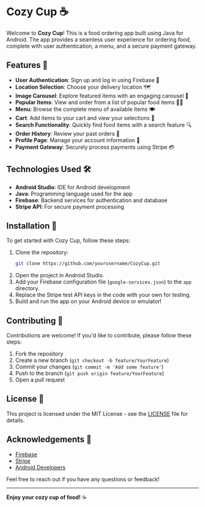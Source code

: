 # Cozy Cup ☕️

Welcome to **Cozy Cup**! This is a food ordering app built using Java for Android. The app provides a seamless user experience for ordering food, complete with user authentication, a menu, and a secure payment gateway.

## Features 🌟

- **User Authentication**: Sign up and log in using Firebase 🔑
- **Location Selection**: Choose your delivery location 🗺️
- **Image Carousel**: Explore featured items with an engaging carousel 📸
- **Popular Items**: View and order from a list of popular food items 🍕🍔
- **Menu**: Browse the complete menu of available items 🍽️
- **Cart**: Add items to your cart and view your selections 🛒
- **Search Functionality**: Quickly find food items with a search feature 🔍
- **Order History**: Review your past orders 📜
- **Profile Page**: Manage your account information 👤
- **Payment Gateway**: Securely process payments using Stripe 💳

## Technologies Used 🛠️

- **Android Studio**: IDE for Android development
- **Java**: Programming language used for the app
- **Firebase**: Backend services for authentication and database
- **Stripe API**: For secure payment processing

## Installation 🚀

To get started with Cozy Cup, follow these steps:

1. Clone the repository:
   ```bash
   git clone https://github.com/yourusername/CozyCup.git
   ```
2. Open the project in Android Studio.
3. Add your Firebase configuration file (`google-services.json`) to the `app` directory.
4. Replace the Stripe test API keys in the code with your own for testing.
5. Build and run the app on your Android device or emulator!

## Contributing 🤝

Contributions are welcome! If you'd like to contribute, please follow these steps:

1. Fork the repository
2. Create a new branch (`git checkout -b feature/YourFeature`)
3. Commit your changes (`git commit -m 'Add some feature'`)
4. Push to the branch (`git push origin feature/YourFeature`)
5. Open a pull request

## License 📄

This project is licensed under the MIT License - see the [LICENSE](LICENSE) file for details.

## Acknowledgements 🙏

- [Firebase](https://firebase.google.com/)
- [Stripe](https://stripe.com/)
- [Android Developers](https://developer.android.com/)

Feel free to reach out if you have any questions or feedback!

---

**Enjoy your cozy cup of food!** ☕️
